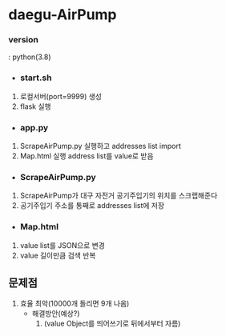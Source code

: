 # daegu-AirPump
### version
: python(3.8)

+ ### start.sh
1. 로컬서버(port=9999) 생성
2. flask 실행
+ ### app.py
1. ScrapeAirPump.py 실행하고 addresses list import
2. Map.html 실행 address list를 value로 받음
+ ### ScrapeAirPump.py
1. ScrapeAirPump가 대구 자전거 공기주입기의 위치를 스크랩해준다
2. 공기주입기 주소를 통째로 addresses list에 저장
+ ### Map.html
1. value list를 JSON으로 변경
2. value 길이만큼 검색 반복

## 문제점
1. 효율 최악(10000개 돌리면 9개 나옴)
   - 해결방안(예상?)
      1. (value Object를 띄어쓰기로 뒤에서부터 자름)
